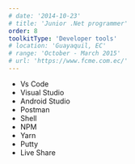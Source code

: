 ```yaml
---
# date: '2014-10-23'
# title: 'Junior .Net programmer'
order: 8
toolkitType: 'Developer tools'
# location: 'Guayaquil, EC'
# range: 'October - March 2015'
# url: 'https://www.fcme.com.ec/'
---
```


- Vs Code
- Visual Studio
- Android Studio
- Postman
- Shell
- NPM
- Yarn
- Putty
- Live Share
